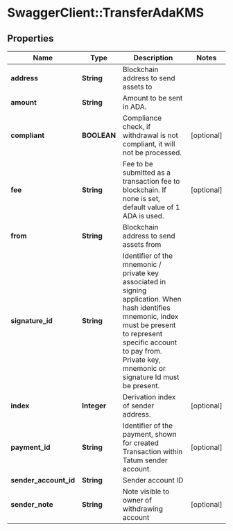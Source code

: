 # SwaggerClient::TransferAdaKMS

## Properties
Name | Type | Description | Notes
------------ | ------------- | ------------- | -------------
**address** | **String** | Blockchain address to send assets to | 
**amount** | **String** | Amount to be sent in ADA. | 
**compliant** | **BOOLEAN** | Compliance check, if withdrawal is not compliant, it will not be processed. | [optional] 
**fee** | **String** | Fee to be submitted as a transaction fee to blockchain. If none is set, default value of 1 ADA is used. | [optional] 
**from** | **String** | Blockchain address to send assets from | 
**signature_id** | **String** | Identifier of the mnemonic / private key associated in signing application. When hash identifies mnemonic, index must be present to represent specific account to pay from. Private key, mnemonic or signature Id must be present.  | 
**index** | **Integer** | Derivation index of sender address. | [optional] 
**payment_id** | **String** | Identifier of the payment, shown for created Transaction within Tatum sender account. | [optional] 
**sender_account_id** | **String** | Sender account ID | 
**sender_note** | **String** | Note visible to owner of withdrawing account | [optional] 

